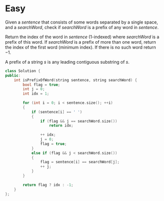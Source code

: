 # Easy

Given a $sentence$ that consists of some words separated by a single space, and a $searchWord$, check if $searchWord$ is a prefix of any word in $sentence$.

Return the index of the word in $sentence$ (1-indexed) where $searchWord$ is a prefix of this word. If $searchWord$ is a prefix of more than one word, return the index of the first word (minimum index). If there is no such word return $-1$.

A prefix of a string $s$ is any leading contiguous substring of $s$.

```cpp
class Solution {
public:
    int isPrefixOfWord(string sentence, string searchWord) {
        bool flag = true;
        int j = 0;
        int idx = 1;
        
        for (int i = 0; i < sentence.size(); ++i)
        {
            if (sentence[i] == ' ')
            {
                if (flag && j == searchWord.size())
                    return idx;
                
                ++ idx;
                j = 0;
                flag = true;
            }
            else if (flag && j < searchWord.size())
            {
                flag = sentence[i] == searchWord[j];
                ++ j;
            }
        }
        
        return flag ? idx : -1;
    }
};
```
